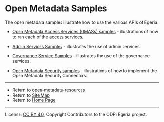 <!-- SPDX-License-Identifier: CC-BY-4.0 -->
<!-- Copyright Contributors to the ODPi Egeria project. -->
  
# Open Metadata Samples
  
The open metadata samples illustrate how to use the various APIs of Egeria.

* [Open Metadata Access Services (OMASs) samples](access-services-samples) - illustrations of how to run each of
the access services.
* [Admin Services Samples](admin-services-samples) - illustrates the use of admin services.

* [Governance Service Samples](governance-services-sample) - illustrates the use of the governance services.

* [Open Metadata Security samples](open-metadata-security-samples) - illustrations of how to
implement the Open Metadata Security Connectors.





----
* Return to [open-metadata-resources](..)
* Return to [Site Map](../../Content-Organization.md)
* Return to [Home Page](../../index.md)

----
License: [CC BY 4.0](https://creativecommons.org/licenses/by/4.0/),
Copyright Contributors to the ODPi Egeria project.
